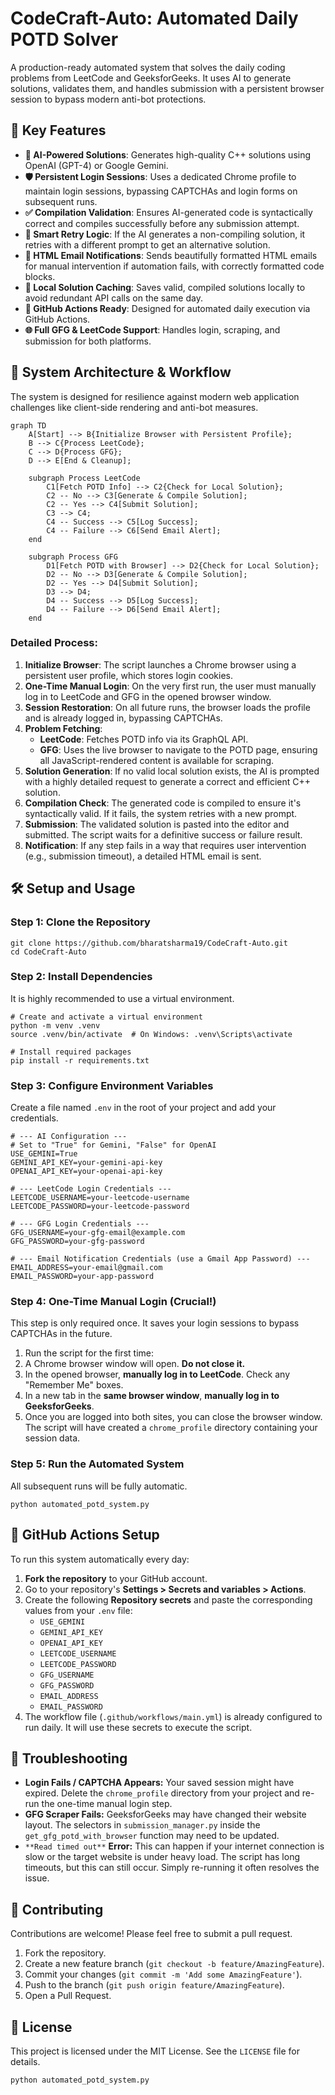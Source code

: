 # CodeCraft-Auto: Automated Daily POTD Solver

A production-ready automated system that solves the daily coding problems from LeetCode and GeeksforGeeks. It uses AI to generate solutions, validates them, and handles submission with a persistent browser session to bypass modern anti-bot protections.

## 🚀 Key Features

- **🤖 AI-Powered Solutions**: Generates high-quality C++ solutions using OpenAI (GPT-4) or Google Gemini.
- **🛡️ Persistent Login Sessions**: Uses a dedicated Chrome profile to maintain login sessions, bypassing CAPTCHAs and login forms on subsequent runs.
- **✅ Compilation Validation**: Ensures AI-generated code is syntactically correct and compiles successfully before any submission attempt.
- **🔄 Smart Retry Logic**: If the AI generates a non-compiling solution, it retries with a different prompt to get an alternative solution.
- **📧 HTML Email Notifications**: Sends beautifully formatted HTML emails for manual intervention if automation fails, with correctly formatted code blocks.
- **💾 Local Solution Caching**: Saves valid, compiled solutions locally to avoid redundant API calls on the same day.
- **🚀 GitHub Actions Ready**: Designed for automated daily execution via GitHub Actions.
- **🌐 Full GFG & LeetCode Support**: Handles login, scraping, and submission for both platforms.

## 🔧 System Architecture & Workflow

The system is designed for resilience against modern web application challenges like client-side rendering and anti-bot measures.

```
graph TD
    A[Start] --> B{Initialize Browser with Persistent Profile};
    B --> C{Process LeetCode};
    C --> D{Process GFG};
    D --> E[End & Cleanup];

    subgraph Process LeetCode
        C1[Fetch POTD Info] --> C2{Check for Local Solution};
        C2 -- No --> C3[Generate & Compile Solution];
        C2 -- Yes --> C4[Submit Solution];
        C3 --> C4;
        C4 -- Success --> C5[Log Success];
        C4 -- Failure --> C6[Send Email Alert];
    end

    subgraph Process GFG
        D1[Fetch POTD with Browser] --> D2{Check for Local Solution};
        D2 -- No --> D3[Generate & Compile Solution];
        D2 -- Yes --> D4[Submit Solution];
        D3 --> D4;
        D4 -- Success --> D5[Log Success];
        D4 -- Failure --> D6[Send Email Alert];
    end
```

### Detailed Process:

1.  **Initialize Browser**: The script launches a Chrome browser using a persistent user profile, which stores login cookies.
2.  **One-Time Manual Login**: On the very first run, the user must manually log in to LeetCode and GFG in the opened browser window.
3.  **Session Restoration**: On all future runs, the browser loads the profile and is already logged in, bypassing CAPTCHAs.
4.  **Problem Fetching**:
    - **LeetCode**: Fetches POTD info via its GraphQL API.
    - **GFG**: Uses the live browser to navigate to the POTD page, ensuring all JavaScript-rendered content is available for scraping.
5.  **Solution Generation**: If no valid local solution exists, the AI is prompted with a highly detailed request to generate a correct and efficient C++ solution.
6.  **Compilation Check**: The generated code is compiled to ensure it's syntactically valid. If it fails, the system retries with a new prompt.
7.  **Submission**: The validated solution is pasted into the editor and submitted. The script waits for a definitive success or failure result.
8.  **Notification**: If any step fails in a way that requires user intervention (e.g., submission timeout), a detailed HTML email is sent.

## 🛠️ Setup and Usage

### Step 1: Clone the Repository

```
git clone https://github.com/bharatsharma19/CodeCraft-Auto.git
cd CodeCraft-Auto
```

### Step 2: Install Dependencies

It is highly recommended to use a virtual environment.

```
# Create and activate a virtual environment
python -m venv .venv
source .venv/bin/activate  # On Windows: .venv\Scripts\activate

# Install required packages
pip install -r requirements.txt
```

### Step 3: Configure Environment Variables

Create a file named `.env` in the root of your project and add your credentials.

```
# --- AI Configuration ---
# Set to "True" for Gemini, "False" for OpenAI
USE_GEMINI=True
GEMINI_API_KEY=your-gemini-api-key
OPENAI_API_KEY=your-openai-api-key

# --- LeetCode Login Credentials ---
LEETCODE_USERNAME=your-leetcode-username
LEETCODE_PASSWORD=your-leetcode-password

# --- GFG Login Credentials ---
GFG_USERNAME=your-gfg-email@example.com
GFG_PASSWORD=your-gfg-password

# --- Email Notification Credentials (use a Gmail App Password) ---
EMAIL_ADDRESS=your-email@gmail.com
EMAIL_PASSWORD=your-app-password
```

### Step 4: One-Time Manual Login (Crucial!)

This step is only required once. It saves your login sessions to bypass CAPTCHAs in the future.

1.  Run the script for the first time:
2.  A Chrome browser window will open. **Do not close it.**
3.  In the opened browser, **manually log in to LeetCode**. Check any "Remember Me" boxes.
4.  In a new tab in the **same browser window**, **manually log in to GeeksforGeeks**.
5.  Once you are logged into both sites, you can close the browser window. The script will have created a `chrome_profile` directory containing your session data.

### Step 5: Run the Automated System

All subsequent runs will be fully automatic.

```
python automated_potd_system.py
```

## 🚀 GitHub Actions Setup

To run this system automatically every day:

1.  **Fork the repository** to your GitHub account.
2.  Go to your repository's **Settings > Secrets and variables > Actions**.
3.  Create the following **Repository secrets** and paste the corresponding values from your `.env` file:
    - `USE_GEMINI`
    - `GEMINI_API_KEY`
    - `OPENAI_API_KEY`
    - `LEETCODE_USERNAME`
    - `LEETCODE_PASSWORD`
    - `GFG_USERNAME`
    - `GFG_PASSWORD`
    - `EMAIL_ADDRESS`
    - `EMAIL_PASSWORD`
4.  The workflow file (`.github/workflows/main.yml`) is already configured to run daily. It will use these secrets to execute the script.

## 🔧 Troubleshooting

- **Login Fails / CAPTCHA Appears:** Your saved session might have expired. Delete the `chrome_profile` directory from your project and re-run the one-time manual login step.
- **GFG Scraper Fails:** GeeksforGeeks may have changed their website layout. The selectors in `submission_manager.py` inside the `get_gfg_potd_with_browser` function may need to be updated.
- `**Read timed out**` **Error:** This can happen if your internet connection is slow or the target website is under heavy load. The script has long timeouts, but this can still occur. Simply re-running it often resolves the issue.

## 🤝 Contributing

Contributions are welcome! Please feel free to submit a pull request.

1.  Fork the repository.
2.  Create a new feature branch (`git checkout -b feature/AmazingFeature`).
3.  Commit your changes (`git commit -m 'Add some AmazingFeature'`).
4.  Push to the branch (`git push origin feature/AmazingFeature`).
5.  Open a Pull Request.

## 📄 License

This project is licensed under the MIT License. See the `LICENSE` file for details.

```
python automated_potd_system.py
```
